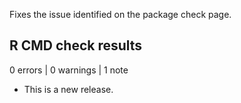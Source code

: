 
Fixes the issue identified on the package check page.

## R CMD check results

0 errors | 0 warnings | 1 note

* This is a new release.
